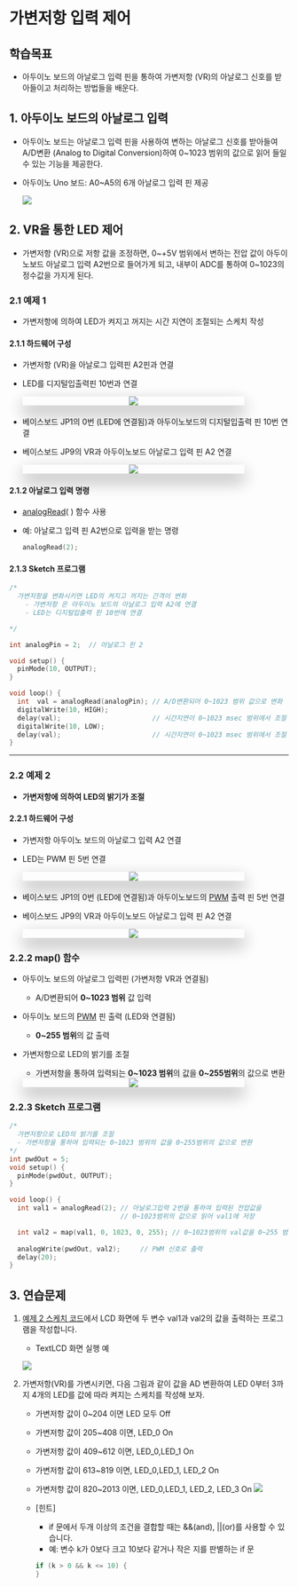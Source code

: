 <style>
div.polaroid {
  	width: 400px;
  	box-shadow: 0 10px 30px 0 rgba(0, 0, 0, 0.2), 0 16px 30px 0 rgba(0, 0, 0, 0.19);
  	text-align: center;
	margin-bottom: 0.5cm;
}
</style>

# 가변저항 입력 제어

## 학습목표
- 아두이노 보드의 아날로그 입력 핀을 통하여 가변저항 (VR)의 아날로그 신호를 받아들이고 처리하는 방법들을 배운다.

## 1. 아두이노 보드의 아날로그 입력
- 아두이노 보드는 아날로그 입력 핀을 사용하여 변하는 아날로그 신호를 받아들여 A/D변환 (Analog to Digital Conversion)하여 0~1023 범위의 값으로 읽어 들일 수 있는 기능을 제공한다.

- 아두이노 Uno 보드: A0~A5의 6개 아날로그 입력 핀 제공

  ![](images/analog_input_pin.png)

## 2. VR을 통한  LED 제어
- 가변저항 (VR)으로 저항 값을 조정하면, 0~+5V 범위에서 변하는 전압 값이 아두이노보드 아날로그 입력 A2번으로 들어가게 되고, 내부이 ADC를 통하여 0~1023의 정수값을 가지게 된다.

### 2.1 예제 1
- 가변저항에 의하여 LED가 켜지고 꺼지는 시간 지연이 조절되는 스케치 작성

#### 2.1.1 하드웨어 구성  
- 가변저항 (VR)을 아날로그 입력핀 A2핀과 연결
- LED를 디지털입출력핀 10번과 연결


	<div class="polaroid">
  	<img src="images/vr_led.png">
  	</div>

- 베이스보드 JP1의 0번 (LED에 연결됨)과 아두이노보드의 디지털입출력 핀 10번 연결
- 베이스보드 JP9의 VR과 아두이노보드 아날로그 입력 핀 A2 연결

  
  <div class="polaroid">
  <img src="images/base_board_vr_led.png">
  </div>
#### 2.1.2 아날로그 입력 명령
- [analogRead](https://www.arduino.cc/reference/en/language/functions/digital-io/digitalread/)( ) 함수 사용
- 예: 아날로그 입력 핀 A2번으로 입력을 받는 명령

	```c
	analogRead(2);
	```

#### 2.1.3 Sketch 프로그램
```c
/*  가변저항을 변화시키면 LED의 켜지고 꺼지는 간격이 변화    - 가변저항 은 아두이노 보드의 아날로그 입력 A2에 연결    - LED는 디지털입출력 핀 10번에 연결*/int analogPin = 2;  // 아날로그 핀 2void setup() {  pinMode(10, OUTPUT);  }void loop() {  int  val = analogRead(analogPin); // A/D변환되어 0~1023 범위 값으로 변화   digitalWrite(10, HIGH);  delay(val);                       // 시간지연이 0~1023 msec 범위에서 조절  digitalWrite(10, LOW);   delay(val);                       // 시간지연이 0~1023 msec 범위에서 조절}
```

---
### 2.2 예제 2
- **가변저항에 의하여 LED의 밝기가 조절**

#### 2.2.1 하드웨어 구성  
- 가변저항 아두이노 보드의 아날로그 입력 A2 연결
- LED는 PWM 핀 5번 연결

	<div class="polaroid">
	  <img src="images/vr_led.png">
	</div>


- 베이스보드 JP1의 0번 (LED에 연결됨)과 아두이노보드의 [PWM](pwm.html) 출력 핀 5번 연결
- 베이스보드 JP9의 VR과 아두이노보드 아날로그 입력 핀 A2 연결

  <div class="polaroid">
  <img src="images/base_board_vr_led_pwm.png">
  </div>
  
### 2.2.2 map() 함수
- 아두이노 보드의 아날로그 입력핀 (가변저항 VR과 연결됨)
	- A/D변환되어 **0~1023 범위** 값 입력
- 아두이노 보드의 [PWM](pwm.html) 핀 출력 (LED와 연결됨)
	- **0~255 범위**의 값 출력
- 가변저항으로 LED의 밝기를 조절
	- 가변저항을 통하여 입력되는 **0~1023 범위**의 값을 **0~255범위**의 값으로 변환
	
	<div class="polaroid">
	<img src="images/map_function.png">
	</div>

<a name=2.2.3></a>	
### 2.2.3 Sketch 프로그램
```c
/*  가변저항으로 LED의 밝기를 조절  - 가변저항을 통하여 입력되는 0~1023 범위의 값을 0~255범위의 값으로 변환*/int pwdOut = 5;void setup() {  pinMode(pwdOut, OUTPUT);  }void loop() {  int val1 = analogRead(2); // 아날로그입력 2번을 통하여 입력된 전압값을                            // 0~1023범위의 값으로 읽어 val1에 저장  int val2 = map(val1, 0, 1023, 0, 255); // 0~1023범위의 val값을 0~255 범위로 변환    analogWrite(pwdOut, val2);     // PWM 신호로 출력  delay(20); }
```
<a name="exercise"></a>
## 3. 연습문제
	
1. [예제 2 스케치 코드](#2.2.3)에서 LCD 화면에 두 변수 val1과 val2의 값을 출력하는 프로그램을 작성합니다.
	- TextLCD 화면 실행 예
	
	![](figure/result2.jpg)


2. 가변저항(VR)를 가변시키면, 다음 그림과 같이 값을 AD 변환하여 LED 0부터 3까지 4개의 LED를 값에 따라 켜지는 스케치를 작성해 보자.
	- 가변저항 값이 0~204 이면 LED 모두 Off
	- 가변저항 값이 205~408 이면, LED_0 On
	- 가변저항 값이 409~612 이면, LED_0,LED_1 On
	- 가변저항 값이 613~819 이면, LED_0,LED_1, LED_2 On
	- 가변저항 값이 820~2013 이면, LED_0,LED_1, LED_2, LED_3 On
	![](images/practice1.png)
	- [힌트]
		- if 문에서 두개 이상의 조건을 결합할 때는 &&(and), ||(or)를 사용할 수 있습니다.
		- 예: 변수 k가 0보다 크고 10보다 같거나 작은 지를 판별하는 if 문
		
		```c
		if (k > 0 && k <= 10) {
		}
		```




